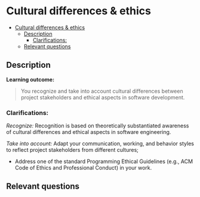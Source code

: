 # Cultural differences & ethics

- [Cultural differences \& ethics](#cultural-differences--ethics)
  - [Description](#description)
    - [Clarifications:](#clarifications)
  - [Relevant questions](#relevant-questions)

## Description

**Learning outcome:**

> You recognize and take into account cultural differences between project stakeholders and ethical aspects in software development.

### Clarifications:

_Recognize:_ Recognition is based on theoretically substantiated awareness of cultural differences and ethical aspects in software engineering.

_Take into account:_ Adapt your communication, working, and behavior styles to reflect project stakeholders from different cultures;

- Address one of the standard Programming Ethical Guidelines (e.g., ACM Code of Ethics and Professional Conduct) in your work.

## Relevant questions
